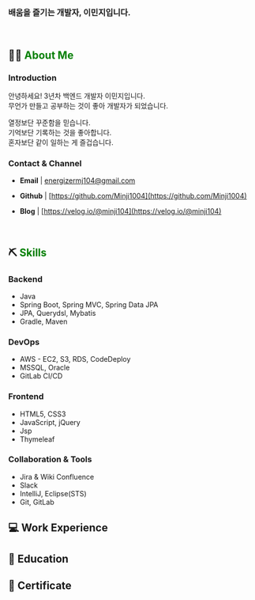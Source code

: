 ### 배움을 즐기는 개발자, 이민지입니다.
<br>

## 💁🏻 <span style="color:green">About Me</span>

### Introduction
안녕하세요! 3년차 백엔드 개발자 이민지입니다.  
무언가 만들고 공부하는 것이 좋아 개발자가 되었습니다.  

열정보단 꾸준함을 믿습니다.  
기억보단 기록하는 것을 좋아합니다.  
혼자보단 같이 일하는 게 즐겁습니다.  

### Contact & Channel
- **Email** | energizermj104@gmail.com

- **Github** | [https://github.com/Minji1004](https://github.com/Minji1004)
- **Blog** | [https://velog.io/@minji104](https://velog.io/@minji104)

<br>

## ⛏️ <span style="color:green">Skills</span>
### Backend

- Java
- Spring Boot, Spring MVC, Spring Data JPA
- JPA, Querydsl, Mybatis
- Gradle, Maven

### DevOps
- AWS - EC2, S3, RDS, CodeDeploy
- MSSQL, Oracle
- GitLab CI/CD

### Frontend
- HTML5, CSS3 
- JavaScript, jQuery
- Jsp
- Thymeleaf

### Collaboration & Tools
- Jira & Wiki Confluence
- Slack
- IntelliJ, Eclipse(STS)
- Git, GitLab


## 💻 Work Experience

## 📄 Education

## 🏅 Certificate

 

<!---
Minji1004/Minji1004 is a ✨ special ✨ repository because its `README.md` (this file) appears on your GitHub profile.
You can click the Preview link to take a look at your changes.
--->
